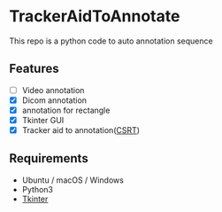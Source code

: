 # TrackerAidToAnnotate
This repo is a python code to auto annotation sequence

## Features
- [ ] Video annotation
- [x] Dicom annotation
- [x] annotation for rectangle
- [x] Tkinter GUI
- [x] Tracker aid to annotation([CSRT](https://arxiv.org/abs/1611.08461))

## Requirements
* Ubuntu / macOS / Windows
* Python3
* [Tkinter](https://docs.python.org/3/library/tkinter.html)